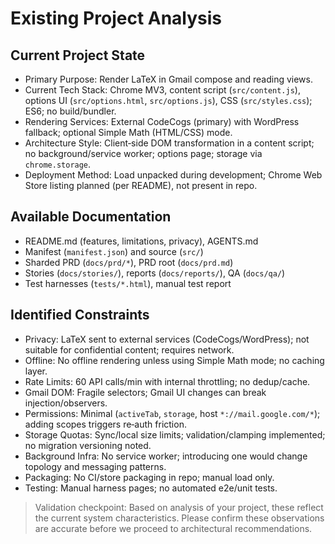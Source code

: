 # Existing Project Analysis

## Current Project State
- Primary Purpose: Render LaTeX in Gmail compose and reading views.
- Current Tech Stack: Chrome MV3, content script (`src/content.js`), options UI (`src/options.html`, `src/options.js`), CSS (`src/styles.css`); ES6; no build/bundler.
- Rendering Services: External CodeCogs (primary) with WordPress fallback; optional Simple Math (HTML/CSS) mode.
- Architecture Style: Client‑side DOM transformation in a content script; no background/service worker; options page; storage via `chrome.storage`.
- Deployment Method: Load unpacked during development; Chrome Web Store listing planned (per README), not present in repo.

## Available Documentation
- README.md (features, limitations, privacy), AGENTS.md
- Manifest (`manifest.json`) and source (`src/`)
- Sharded PRD (`docs/prd/*`), PRD root (`docs/prd.md`)
- Stories (`docs/stories/`), reports (`docs/reports/`), QA (`docs/qa/`)
- Test harnesses (`tests/*.html`), manual test report

## Identified Constraints
- Privacy: LaTeX sent to external services (CodeCogs/WordPress); not suitable for confidential content; requires network.
- Offline: No offline rendering unless using Simple Math mode; no caching layer.
- Rate Limits: 60 API calls/min with internal throttling; no dedup/cache.
- Gmail DOM: Fragile selectors; Gmail UI changes can break injection/observers.
- Permissions: Minimal (`activeTab`, `storage`, host `*://mail.google.com/*`); adding scopes triggers re‑auth friction.
- Storage Quotas: Sync/local size limits; validation/clamping implemented; no migration versioning noted.
- Background Infra: No service worker; introducing one would change topology and messaging patterns.
- Packaging: No CI/store packaging in repo; manual load only.
- Testing: Manual harness pages; no automated e2e/unit tests.

> Validation checkpoint: Based on analysis of your project, these reflect the current system characteristics. Please confirm these observations are accurate before we proceed to architectural recommendations.
